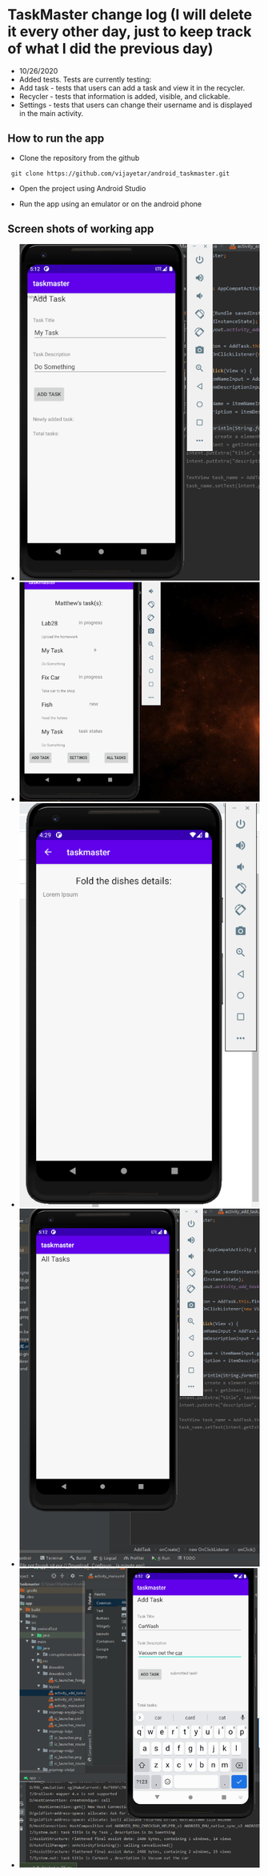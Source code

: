 # TaskMaster change log (I will delete it every other day, just to keep track of what I did the previous day)

* 10/26/2020
* Added tests. Tests are currently testing:
* Add task - tests that users can add a task and view it in the recycler.
* Recycler - tests that information is added, visible, and clickable.
* Settings - tests that users can change their username and is displayed in the main activity.


## How to run the app
* Clone the repository from the github
```
 git clone https://github.com/vijayetar/android_taskmaster.git
```

* Open the project using Android Studio

* Run the app using an emulator or on the android phone



## Screen shots of working app
* ![taskImage](screenshots/addTask.PNG)
* ![taskImage](screenshots/recyclerWorking.PNG)
* ![taskImage](screenshots/detailsPage.PNG)
* ![taskImage](screenshots/allTask.PNG)
* ![taskImage](screenshots/submitWorking.PNG)